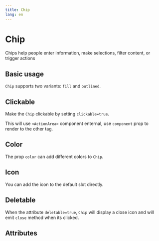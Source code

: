 ```yaml
---
title: Chip
lang: en
---
```


<script setup lang="ts">
  import props from "../../../example/chip/description/en-props.ts";
</script>

# Chip

Chips help people enter information, make selections, filter content, or trigger actions

## Basic usage

`Chip` supports two variants: `fill` and `outlined`.

<demo src="../../../example/chip/basic.vue" preview="[2-5]" />

## Clickable

Make the `Chip` clickable by setting `clickable=true`.

This will use `<ActionArea>` component enternal, use `component` prop to render to the other tag.

<demo src="../../../example/chip/clickable.vue"  preview="[2, 3]" />

## Color

The prop `color` can add different colors to `Chip`.

<demo src="../../../example/chip/color.vue"  preview="[2-6]" />

## Icon

You can add the icon to the default slot directly.

<demo src="../../../example/chip/icon.vue"  preview="[7-14]"  />

## Deletable

When the attribute `deletable=true`, `Chip` will display a close icon and will emit `close` method when its clicked.

<demo src="../../../example/chip/deletable.vue" />

## Attributes

<data-table type="props" lang="en" :data="props" />
